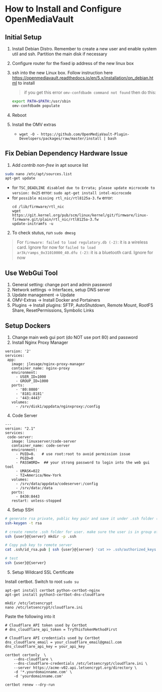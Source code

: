 # How to Install and Configure OpenMediaVault

## Initial Setup

1. Install Debian Distro. Remember to create a new user and enable system util and ssh. Partition the main disk if necessary
2. Configure router for the fixed ip address of the new linux box
3. ssh into the new Linux box. Follow instruction here https://openmediavault.readthedocs.io/en/5.x/installation/on_debian.html to install
    > if you get this error `omv-confdbadm command not found` then do this:
    
    ```bash
    export PATH=$PATH:/usr/sbin
    omv-confdbadm populate
    ```
4. Reboot
5. Install the OMV extras
    - `wget -O - https://github.com/OpenMediaVault-Plugin-Developers/packages/raw/master/install | bash`
    
## Fix Debian Dependency Hardware Issue

1. Add *contrib non-free* in apt source list
```bash
sudo nano /etc/apt/sources.list
apt-get update
```
  - for ```TSC_DEADLINE disabled due to Errata; please update microcode to version: 0x25``` error: ```sudo apt-get install intel-microcode```
  - for ```possible missing rtl_nic/rtl8125a-3.fw``` error: 
    ```
    cd /lib/firmware/rtl_nic
    wget https://git.kernel.org/pub/scm/linux/kernel/git/firmware/linux-firmware.git/plain/rtl_nic/rtl8125a-3.fw
    update-initramfs -u
    ```
2. To check stutus, run ```sudo dmesg```

> For ```firmware: failed to load regulatory.db (-2)```: it is a wireless card. Ignore for now
> for ```failed to load ar3k/ramps_0x31010000_40.dfu (-2)```: it is a bluetooth card. Ignore for now

## Use WebGui Tool    

1. General setting: change port and admin password
2. Network settings -> Interfaces, setup DNS server
3. Update management -> Update
4. OMV-Extras -> Install Docker and Portainers
5. Plugins -> Install plugins: SFTP, AutoShutdown, Remote Mount, RootFS Share, ResetPermissions, Symbolic Links
 
## Setup Dockers
 
 1. Change main web gui port (do NOT use port 80) and password
 2. Install Nginx Proxy Manager
 ```
version: '2'
services:
  app:
    image: jlesage/nginx-proxy-manager
    container_name: nginx-proxy
    environment:
      - USER_ID=1000
      - GROUP_ID=1000
    ports:
      - '80:8080'
      - '8181:8181'
      - '443:4443'
    volumes:
      - /srv/disk1/appdata/nginxproxy:/config
 ```

 4. Code Server
 ```
 ---
version: "2.1"
services:
  code-server:
    image: linuxserver/code-server
    container_name: code-server
    environment:
      - PUID=0.   # use root:root to avoid permission issue
      - PGID=0
      - PASSWORD=  ## your strong password to login into the web gui tool
      - UMASK=022
      - TZ=America/New-York
    volumes:
      - /srv/data/appdata/codeserver:/config
      - /srv/data:/data
    ports:
      - 8430:8443
    restart: unless-stopped
```

4. Setup SSH 

```bash
# generate rsa private, public key pair and save it under .ssh folder (mac/linux)
ssh-keygen -t rsa

# create remote .ssh folder for user. make sure the user is in group of ssh
ssh {user}@{server} mkdir -p .ssh

# Copy pub key to remote server
cat .ssh/id_rsa.pub | ssh {user}@{server} 'cat >> .ssh/authorized_keys'

# test
ssh {user}@{server}
```

5. Setup Wildcard SSL Certificate

Install certbot. Switch to root `sudo su`

```
apt-get install certbot python-certbot-nginx
apt-get install python3-certbot-dns-cloudflare

mkdir /etc/letsencrypt
nano /etc/letsencrypt/cloudflare.ini
```

Paste the following into it
```
# Cloudflare API token used by Certbot
# dns_cloudflare_api_token = TryThisTokenMethodFirst

# Cloudflare API credentials used by Certbot
dns_cloudflare_email = your_cloudflare_email@gmail.com
dns_cloudflare_api_key = your_api_key
```

```
certbot certonly  \
    --dns-cloudflare \
    --dns-cloudflare-credentials /etc/letsencrypt/cloudflare.ini \
    --server https://acme-v02.api.letsencrypt.org/directory \
    -d '*.yourdomainname.com' \
    -d 'yourdomainname.com'
    
certbot renew --dry-run
```


